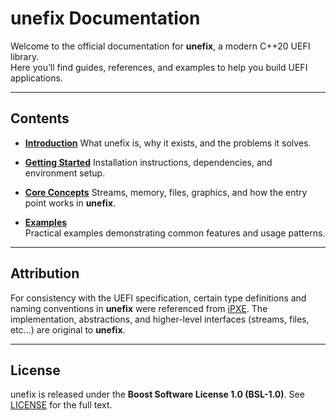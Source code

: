 # unefix Documentation

Welcome to the official documentation for **unefix**, a modern C++20 UEFI library.  
Here you’ll find guides, references, and examples to help you build UEFI applications.

---

## Contents

- **[Introduction](introduction.md)**
    What unefix is, why it exists, and the problems it solves.

- **[Getting Started](installation.md)**
    Installation instructions, dependencies, and environment setup.

- **[Core Concepts](usage.md)**
    Streams, memory, files, graphics, and how the entry point works in **unefix**.

- **[Examples](examples.md)**  
    Practical examples demonstrating common features and usage patterns.

---

## Attribution

For consistency with the UEFI specification, certain type definitions and naming conventions in **unefix** were referenced from [iPXE](https://dox.ipxe.org/).
The implementation, abstractions, and higher-level interfaces (streams, files, etc...) are original to **unefix**.

---

## License

unefix is released under the **Boost Software License 1.0 (BSL-1.0)**.
See [LICENSE](../LICENSE) for the full text.